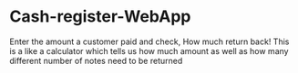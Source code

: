 # Cash-register-WebApp
Enter the amount a customer paid and check, How much return back!
This is a like a calculator which tells us how much amount as well as 
how many different number of notes need to be returned

